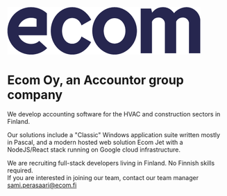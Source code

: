 ![ecom logo](https://github.com/ecomfi/.github/raw/master/ecom-blue-rgb.png)
# Ecom Oy, an Accountor group company

We develop accounting software for the HVAC and construction sectors in Finland.

Our solutions include a "Classic" Windows application suite written mostly in Pascal, and a modern hosted web solution Ecom Jet with a NodeJS/React stack running on Google cloud infrastructure.

We are recruiting full-stack developers living in Finland. No Finnish skills required.  
If you are interested in joining our team, contact our team manager sami.perasaari@ecom.fi
